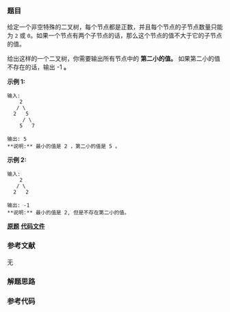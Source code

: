 ### 题目
给定一个非空特殊的二叉树，每个节点都是正数，并且每个节点的子节点数量只能为 `2` 或
`0`。如果一个节点有两个子节点的话，那么这个节点的值不大于它的子节点的值。

给出这样的一个二叉树，你需要输出所有节点中的 **第二小的值。** 如果第二小的值不存在的话，输出 -1 **。**

**示例 1:**

    
    
    输入: 
        2
       / \
      2   5
         / \
        5   7
    
    输出: 5
    **说明:** 最小的值是 2 ，第二小的值是 5 。
    

**示例 2:**

    
    
    输入: 
        2
       / \
      2   2
    
    输出: -1
    **说明:** 最小的值是 2, 但是不存在第二小的值。
    

 **[原题](https://leetcode-cn.com/problems/second-minimum-node-in-a-binary-tree/)**    **[代码文件]()**


### 参考文献
无

### 解题思路




### 参考代码

```go


```




